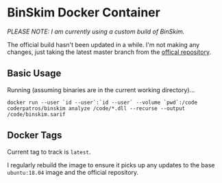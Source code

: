 BinSkim Docker Container
========================

_PLEASE NOTE: I am currently using a custom build of BinSkim._

The official build hasn't been updated in a while.
I'm not making any changes, just taking the latest master branch from the [offical repository](https://github.com/microsoft/binskim).

Basic Usage
-----------

Running (assuming binaries are in the current working directory)...

    docker run --user `id --user`:`id --user` --volume `pwd`:/code coderpatros/binskim analyze /code/*.dll --recurse --output /code/binskim.sarif

Docker Tags
-----------

Current tag to track is `latest`.

I regularly rebuild the image to ensure it picks up any updates to the base `ubuntu:18.04` image and the official repository.
